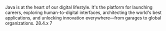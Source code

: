 Java is at the heart of our digital lifestyle. It's the platform for launching careers, exploring human-to-digital interfaces, architecting the world's best applications, and unlocking innovation everywhere—from garages to global organizations.
28.4.x
7
